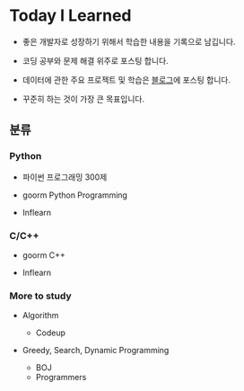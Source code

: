 # Today I Learned

* 좋은 개발자로 성장하기 위해서 학습한 내용을 기록으로 남깁니다.

* 코딩 공부와 문제 해결 위주로 포스팅 합니다.

* 데이터에 관한 주요 프로젝트 및 학습은 [블로그](https://blog.naver.com/john_130)에 포스팅 합니다.

* 꾸준히 하는 것이 가장 큰 목표입니다.


## 분류

### Python 

* 파이썬 프로그래밍 300제

* goorm Python Programming 

* Inflearn 

### C/C++

* goorm C++ 

* Inflearn 

### More to study

* Algorithm
	- Codeup 

* Greedy, Search, Dynamic Programming
	- BOJ 
	- Programmers 